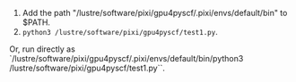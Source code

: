 1. Add the path "/lustre/software/pixi/gpu4pyscf/.pixi/envs/default/bin" to $PATH.
2. `python3 /lustre/software/pixi/gpu4pyscf/test1.py`.

Or, run directly as `/lustre/software/pixi/gpu4pyscf/.pixi/envs/default/bin/python3 /lustre/software/pixi/gpu4pyscf/test1.py``. 
